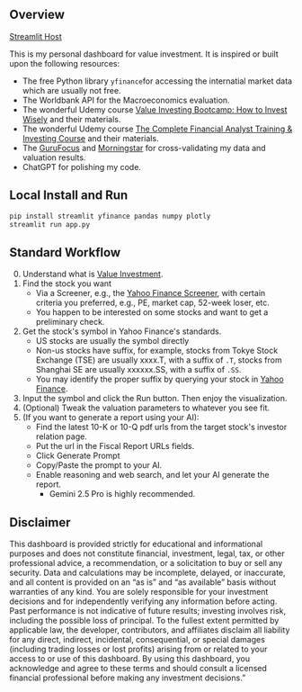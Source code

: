 ## Overview
[Streamlit Host](https://valueinvest.streamlit.app)

This is my personal dashboard for value investment. It is inspired or built upon the following resources:

- The free Python library `yfinance`for accessing the internatial market data which are usually not free.
- The Worldbank API for the Macroeconomics  evaluation.
- The wonderful Udemy course [Value Investing Bootcamp: How to Invest Wisely](https://www.udemy.com/course/value-investing-bootcamp-how-to-invest-wisely/) and their materials.
- The wonderful Udemy course [The Complete Financial Analyst Training & Investing Course](https://www.udemy.com/course/the-complete-financial-analyst-training-and-investing-course) and their materials.
- The [GuruFocus](https://www.gurufocus.com/) and [Morningstar](https://www.morningstar.com/) for cross-validating my data and valuation results.
- ChatGPT for polishing my code.

## Local Install and Run
```bash
pip install streamlit yfinance pandas numpy plotly
streamlit run app.py 
```

## Standard Workflow

0. Understand what is [Value Investment](https://en.wikipedia.org/wiki/Value_investing).
1. Find the stock you want
   + Via a Screener, e.g., the [Yahoo Finance Screener](https://finance.yahoo.com/research-hub/screener/), with certain criteria you preferred, e.g., PE, market cap, 52-week loser, etc.
   + You happen to be interested on some stocks and want to get a preliminary check.
2. Get the stock's symbol in Yahoo Finance's standards.
    + US stocks are usually the symbol directly
    + Non-us stocks have suffix, for example, stocks from Tokye Stock Exchange (TSE) are usually xxxx.T, with a suffix of `.T`, stocks from Shanghai SE are usually xxxxxx.SS, with a suffix of `.SS`.
    + You may identify the proper suffix by querying your stock in [Yahoo Finance](https://finance.yahoo.com/).
3. Input the symbol and click the Run button. Then enjoy the visualization.
4. (Optional) Tweak the valuation parameters to whatever you see fit.
5. (If you want to generate a report using your AI):
   + Find the latest 10-K or 10-Q pdf urls from the target stock's investor relation page.
   + Put the url in the Fiscal Report URLs fields.
   + Click Generate Prompt
   + Copy/Paste the prompt to your AI.
   + Enable reasoning and web search, and let your AI generate the report.
     + Gemini 2.5 Pro is highly recommended.

## Disclaimer
This dashboard is provided strictly for educational and informational purposes and does not constitute financial, investment, legal, tax, or other professional advice, a recommendation, or a solicitation to buy or sell any security. Data and calculations may be incomplete, delayed, or inaccurate, and all content is provided on an “as is” and “as available” basis without warranties of any kind. You are solely responsible for your investment decisions and for independently verifying any information before acting. Past performance is not indicative of future results; investing involves risk, including the possible loss of principal. To the fullest extent permitted by applicable law, the developer, contributors, and affiliates disclaim all liability for any direct, indirect, incidental, consequential, or special damages (including trading losses or lost profits) arising from or related to your access to or use of this dashboard. By using this dashboard, you acknowledge and agree to these terms and should consult a licensed financial professional before making any investment decisions.”